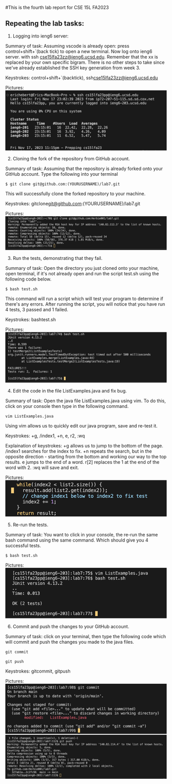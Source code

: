 #This is the fourth lab report for CSE 15L FA2023

## Repeating the lab tasks:
1. Logging into ieng6 server: 

Summary of task: Assuming vscode is already open: press control+shift+`(back tick) to open a new terminal. Now log onto ieng6 server. with ssh cse15lfa23zz@ieng6.ucsd.edu. Remember that the xx is replaced by your own specific bigram. There is no other steps to take since we've already established the SSH key generation from week 3.

Keystrokes: control+shift+`(backtick), ssh<space>cse15lfa23zz@ieng6.ucsd.edu<enter>

Pictures:
![Alt text](<images/PA4 Images/logging into ieng6.png>)

2. Cloning the fork of the repository from GitHub account.

Summary of task: Assuming that the repository is already forked onto your GitHub account. Type the following into your terminal 
```
$ git clone git@github.com:(YOURUSERNAME)/lab7.git
```
This will successfully clone the forked repository to your machine.

Keystrokes: git<space>clone<space>git@github.com:(YOURUSERNAME)/lab7.git<enter>

Pictures:
![Alt text](<images/PA4 Images/git clone repo.png>)

3. Run the tests, demonstrating that they fail.

Summary of task: Open the directory you just cloned onto your machine, open terminal, if it's not already open and run the script test.sh using the following code below.
```
$ bash test.sh 
```
This command will run a script which will test your program to determine if there's any errors. After running the script, you will notice that you have run 4 tests, 3 passed and 1 failed.

Keystrokes: bash<space>test.sh<enter>

Pictures: 
![Alt text](<images/PA4 Images/running bash script.png>)

4. Edit the code in the file ListExamples.java and fix bug. 

Summary of task: Open the java file ListExamples.java using vim. To do this, click on your console then type in the following command.
```
vim ListExamples.java
```
Using vim allows us to quickly edit our java program, save and re-test it.

Keystrokes: <shift>+g, /index1, <shift>+n, e, r2, :wq<enter>

Explaination of keystrokes: 
<shift>+g allows us to jump to the bottom of the page.
/index1 searches for the index to fix.
<shift>+n repeats the search, but in the opposite direction - starting from the bottom and working our way to the top results.
e jumps to the end of a word.
r[2] replaces the 1 at the end of the word with 2.
:wq<enter> will save and exit.

Pictures:
![Alt text](<images/PA4 Images/edit java file using vim.png>)

5. Re-run the tests.

Summary of task: You want to click in your console, the re-run the same bash command using the same command. Which should give you 4 successful tests.
```
$ bash test.sh
```

Pictures:
![Alt text](<images/PA4 Images/running bash script again.png>)

6. Commit and push the changes to your GitHub account.

Summary of task: click on your terminal, then type the following code which will commit and push the changes you made to the java files.
```
git commit
```
```
git push
```
Keystrokes: git<space>commit, git<space>push

Pictures: 
![Alt text](<images/PA4 Images/git commit.png>)
![Alt text](<images/PA4 Images/git push.png>)